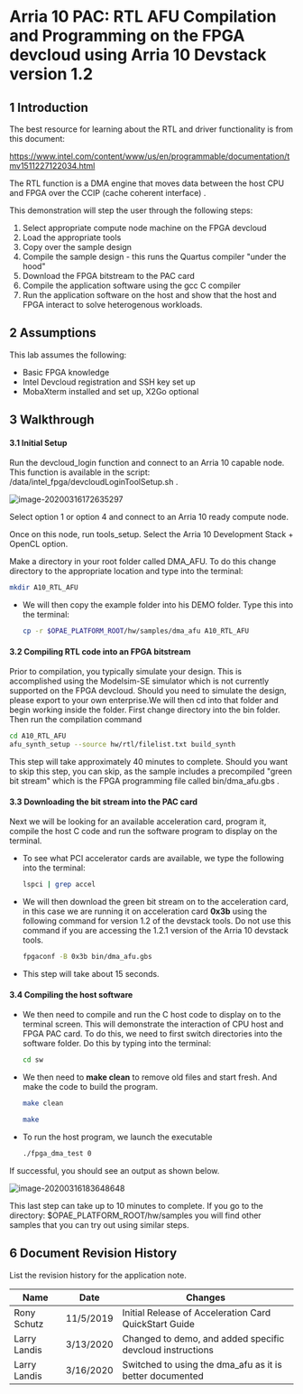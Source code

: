 

# Arria 10 PAC: RTL AFU Compilation and Programming on the FPGA devcloud using Arria 10 Devstack version 1.2

 

## 1       Introduction

The best resource for learning about the RTL and driver functionality is from this document: 

https://www.intel.com/content/www/us/en/programmable/documentation/tmv1511227122034.html

The RTL function is a DMA engine that moves data between the host CPU and FPGA over the CCIP (cache coherent interface) .

This demonstration will step the user through the following steps:

1. Select appropriate compute node machine on the FPGA devcloud
2. Load the appropriate tools
3. Copy over the sample design
4. Compile the sample design - this runs the Quartus compiler "under the hood"
5. Download the FPGA bitstream to the PAC card
6. Compile the application software using the gcc C compiler
7. Run the application software on the host and show that the host and FPGA interact to solve heterogenous workloads.



## 2       Assumptions

This lab assumes the following:

- Basic FPGA knowledge
- Intel Devcloud registration and SSH key set up
- MobaXterm installed and set up, X2Go optional



## 3       Walkthrough

#### 3.1            Initial Setup

Run the devcloud_login function and connect to an Arria 10 capable node. This function is available in the script: /data/intel_fpga/devcloudLoginToolSetup.sh .

![image-20200316172635297](C:\Users\llandis\AppData\Roaming\Typora\typora-user-images\image-20200316172635297.png)

Select option 1 or option 4 and connect to an Arria 10 ready compute node.



Once on this node, run tools_setup. Select the Arria 10 Development Stack + OpenCL option.

Make a directory in your root folder called DMA_AFU. To do this change directory to the appropriate location and type into the terminal:

```bash
mkdir A10_RTL_AFU
```

- We will then copy the example folder into his DEMO folder. Type this into the terminal:

  ```bash
  cp -r $OPAE_PLATFORM_ROOT/hw/samples/dma_afu A10_RTL_AFU
  ```

#### 3.2 Compiling RTL code into an FPGA bitstream

Prior to compilation, you typically simulate your design. This is accomplished using the Modelsim-SE simulator which is not currently supported on the FPGA devcloud. Should you need to simulate the design, please export to your own enterprise.We will then cd into that folder and begin working inside the folder. First change directory into the bin folder. Then run the compilation command

```bash
cd A10_RTL_AFU
afu_synth_setup --source hw/rtl/filelist.txt build_synth
```

This step will take approximately 40 minutes to complete. Should you want to skip this step, you can skip, as the sample includes a precompiled "green bit stream" which is the FPGA programming file called bin/dma_afu.gbs .



#### 3.3 Downloading the bit stream into the PAC card

Next we will be looking for an available acceleration card, program it, compile the host C code and run the software program to display on the terminal.

- To see what PCI accelerator cards are available, we type the following into the terminal:

  ```bash
  lspci | grep accel
  ```

- We will then download the green bit stream on to the acceleration card, in this case we are running it on acceleration card **0x3b** using the following command for version 1.2 of the devstack tools. Do not use this command if you are accessing the 1.2.1 version of the Arria 10 devstack tools.

  ```bash
  fpgaconf -B 0x3b bin/dma_afu.gbs
  ```

- This step will take about 15 seconds. 

#### 3.4 Compiling the host software

- We then need to compile and run the C host code to display on to the terminal screen. This will demonstrate the interaction of CPU host and FPGA PAC card. To do this, we need to first switch directories into the software folder. Do this by typing into the terminal:

  ```bash
  cd sw
  ```

- We then need to **make clean** to remove old files and start fresh. And make the code to build the program.

  ```bash
  make clean
  ```

  ```bash
  make
  ```

- To run the host program, we launch the executable

  ```bash
  ./fpga_dma_test 0
  ```

If successful, you should see an output as shown below.

![image-20200316183648648](C:\Users\llandis\AppData\Roaming\Typora\typora-user-images\image-20200316183648648.png)

   

This last step can take up to 10 minutes to complete. If you go to the directory: $OPAE_PLATFORM_ROOT/hw/samples you will find other samples that you can try out using similar steps.

## 6       Document Revision History

List the revision history for the application note.

| Name         | Date      | Changes                                                   |
| ------------ | --------- | --------------------------------------------------------- |
| Rony Schutz  | 11/5/2019 | Initial Release of Acceleration   Card QuickStart Guide   |
| Larry Landis | 3/13/2020 | Changed to demo, and added specific devcloud instructions |
| Larry Landis | 3/16/2020 | Switched to using the dma_afu as it is better documented  |



 
